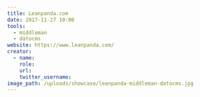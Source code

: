 ```yaml
---
title: Leanpanda.com
date: 2017-11-27 10:00
tools:
  - middleman
  - datocms
website: https://www.leanpanda.com/
creator:
  - name:
    role:
    url:
    twitter_username:
image_path: /uploads/showcase/leanpanda-middleman-datocms.jpg
---
```

